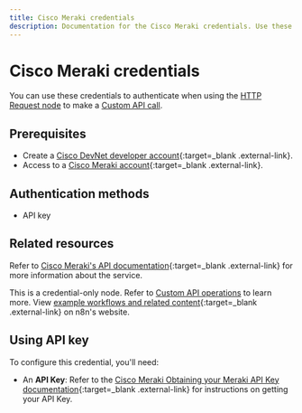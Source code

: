 ```yaml
---
title: Cisco Meraki credentials
description: Documentation for the Cisco Meraki credentials. Use these credentials to authenticate Cisco Meraki in n8n, a workflow automation platform.
---
```


# Cisco Meraki credentials

You can use these credentials to authenticate when using the [HTTP Request node](/integrations/builtin/core-nodes/n8n-nodes-base.httprequest/) to make a [Custom API call](/integrations/custom-operations/).

## Prerequisites

- Create a [Cisco DevNet developer account](https://developer.cisco.com){:target=_blank .external-link}.
- Access to a [Cisco Meraki account](https://meraki.cisco.com/){:target=_blank .external-link}.

## Authentication methods

- API key

## Related resources

Refer to [Cisco Meraki's API documentation](https://developer.cisco.com/meraki/api-v1/introduction/){:target=_blank .external-link} for more information about the service.

This is a credential-only node. Refer to [Custom API operations](/integrations/custom-operations/) to learn more. View [example workflows and related content](https://n8n.io/integrations/cisco-meraki/){:target=_blank .external-link} on n8n's website.

## Using API key

To configure this credential, you'll need:

- An **API Key**: Refer to the [Cisco Meraki Obtaining your Meraki API Key documentation](https://developer.cisco.com/meraki/api-v1/authorization/#obtaining-your-meraki-api-key){:target=_blank .external-link} for instructions on getting your API Key.